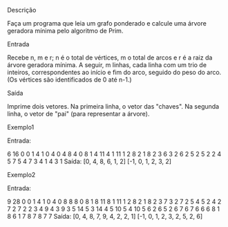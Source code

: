 Descrição

Faça um programa que leia um grafo ponderado e calcule uma árvore geradora mínima pelo algoritmo de Prim.



Entrada

Recebe n, m e r; n é o total de vértices, m o total de arcos e r é a raiz da árvore geradora mínima.
A seguir, m linhas, cada linha com um trio de inteiros, correspondentes ao início e fim do arco, seguido do peso do arco.
(Os vértices são identificados de 0 até n-1.)



Saída

Imprime dois vetores.
Na primeira linha, o vetor das "chaves".
Na segunda linha, o vetor de "pai" (para representar a árvore).



Exemplo1

Entrada:

6 16 0
0 1 4
1 0 4
0 4 8
4 0 8
1 4 11
4 1 11
1 2 8
2 1 8
2 3 6
3 2 6
2 5 2
5 2 2
4 5 7
5 4 7
3 4 1
4 3 1
Saída: 
[0, 4, 8, 6, 1, 2]
[-1, 0, 1, 2, 3, 2] 

Exemplo2

Entrada:

9 28 0
0 1 4
1 0 4
0 8 8
8 0 8
1 8 11
8 1 11
1 2 8
2 1 8
2 3 7
3 2 7
2 5 4
5 2 4
2 7 2
7 2 2
3 4 9
4 3 9
3 5 14
5 3 14
4 5 10
5 4 10
5 6 2
6 5 2
6 7 6
7 6 6
6 8 1
8 6 1
7 8 7
8 7 7
Saída: 
[0, 4, 8, 7, 9, 4, 2, 2, 1]
[-1, 0, 1, 2, 3, 2, 5, 2, 6]